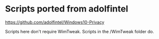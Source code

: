 # Scripts ported from adolfintel

https://github.com/adolfintel/Windows10-Privacy

Scripts here don't require WimTweak. Scripts in the /WimTweak folder do.
